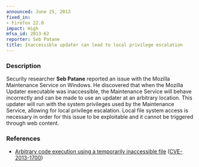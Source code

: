```yaml
---
announced: June 25, 2013
fixed_in:
- Firefox 22.0
impact: High
mfsa_id: 2013-62
reporter: Seb Patane
title: Inaccessible updater can lead to local privilege escalation
---
```


<h3>Description</h3>

<p>Security researcher <strong>Seb Patane</strong> reported an issue with the Mozilla Maintenance Service on Windows. He discovered that when the Mozilla Updater executable was inaccessible, the Maintenance Service will behave incorrectly and can be made to use an updater at an arbitrary location. This updater will run with the system privileges used by the Maintenance Service, allowing for local privilege escalation. Local file system access is necessary in order for this issue to be exploitable and it cannot be triggered through web content.</p>


<h3>References</h3>

<ul>
  <li><a href="https://bugzilla.mozilla.org/show_bug.cgi?id=867056">
       Arbitrary code execution using a temporarily inaccessible file</a> (<a href="http://cve.mitre.org/cgi-bin/cvename.cgi?name=CVE-2013-1700" class="ex-ref">CVE-2013-1700</a>)</li>
</ul>



